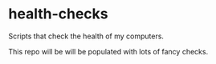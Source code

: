# health-checks
Scripts that check the health of my computers.

This repo will be will be populated with lots of fancy checks.



